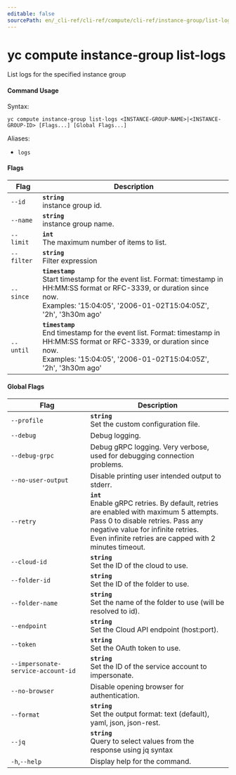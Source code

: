 ```yaml
---
editable: false
sourcePath: en/_cli-ref/cli-ref/compute/cli-ref/instance-group/list-logs.md
---
```


# yc compute instance-group list-logs

List logs for the specified instance group

#### Command Usage

Syntax: 

`yc compute instance-group list-logs <INSTANCE-GROUP-NAME>|<INSTANCE-GROUP-ID> [Flags...] [Global Flags...]`

Aliases: 

- `logs`

#### Flags

| Flag | Description |
|----|----|
|`--id`|<b>`string`</b><br/>instance group id.|
|`--name`|<b>`string`</b><br/>instance group name.|
|`--limit`|<b>`int`</b><br/>The maximum number of items to list.|
|`--filter`|<b>`string`</b><br/>Filter expression|
|`--since`|<b>`timestamp`</b><br/>Start timestamp for the event list. Format: timestamp in HH:MM:SS format or RFC-3339, or duration since now.<br/>Examples: '15:04:05', '2006-01-02T15:04:05Z', '2h', '3h30m ago'|
|`--until`|<b>`timestamp`</b><br/>End timestamp for the event list. Format: timestamp in HH:MM:SS format or RFC-3339, or duration since now.<br/>Examples: '15:04:05', '2006-01-02T15:04:05Z', '2h', '3h30m ago'|

#### Global Flags

| Flag | Description |
|----|----|
|`--profile`|<b>`string`</b><br/>Set the custom configuration file.|
|`--debug`|Debug logging.|
|`--debug-grpc`|Debug gRPC logging. Very verbose, used for debugging connection problems.|
|`--no-user-output`|Disable printing user intended output to stderr.|
|`--retry`|<b>`int`</b><br/>Enable gRPC retries. By default, retries are enabled with maximum 5 attempts.<br/>Pass 0 to disable retries. Pass any negative value for infinite retries.<br/>Even infinite retries are capped with 2 minutes timeout.|
|`--cloud-id`|<b>`string`</b><br/>Set the ID of the cloud to use.|
|`--folder-id`|<b>`string`</b><br/>Set the ID of the folder to use.|
|`--folder-name`|<b>`string`</b><br/>Set the name of the folder to use (will be resolved to id).|
|`--endpoint`|<b>`string`</b><br/>Set the Cloud API endpoint (host:port).|
|`--token`|<b>`string`</b><br/>Set the OAuth token to use.|
|`--impersonate-service-account-id`|<b>`string`</b><br/>Set the ID of the service account to impersonate.|
|`--no-browser`|Disable opening browser for authentication.|
|`--format`|<b>`string`</b><br/>Set the output format: text (default), yaml, json, json-rest.|
|`--jq`|<b>`string`</b><br/>Query to select values from the response using jq syntax|
|`-h`,`--help`|Display help for the command.|
